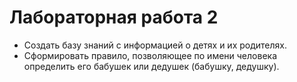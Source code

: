 # Лабораторная работа 2

- Создать базу знаний с информацией о детях и их родителях. 
- Сформировать правило, позволяющее по имени человека определить его бабушек или дедушек (бабушку, дедушку).